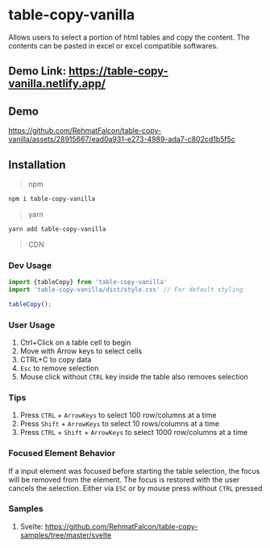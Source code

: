 # table-copy-vanilla

Allows users to select a portion of html tables and copy the content. The contents can be pasted in excel or excel compatible softwares.

## Demo Link: https://table-copy-vanilla.netlify.app/

## Demo




https://github.com/RehmatFalcon/table-copy-vanilla/assets/28915667/ead0a931-e273-4989-ada7-c802cd1b5f5c


## Installation

> npm
```bash
npm i table-copy-vanilla
```

> yarn
```bash
yarn add table-copy-vanilla
```

> CDN

### Dev Usage

```ts
import {tableCopy} from 'table-copy-vanilla'
import 'table-copy-vanilla/dist/style.css' // For default styling

tableCopy();

```

### User Usage
1. Ctrl+Click on a table cell to begin
2. Move with Arrow keys to select cells
3. CTRL+C to copy data
4. `Esc` to remove selection
5. Mouse click without `CTRL` key inside the table also removes selection

### Tips
1. Press `CTRL` + `ArrowKeys` to select 100 row/columns at a time
2. Press `Shift` + `ArrowKeys` to select 10 rows/columns at a time
3. Press `CTRL` + `Shift` + `ArrowKeys` to select 1000 row/columns at a time

### Focused Element Behavior
If a input element was focused before starting the table selection, the focus will be removed from the element. The focus is restored with the user cancels the selection. Either via `ESC` or by mouse press without `CTRL` pressed


### Samples

1. Svelte: https://github.com/RehmatFalcon/table-copy-samples/tree/master/svelte
